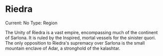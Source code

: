 # Riedra

Current: No
Type: Region

The Unity of Riedra is a vast empire, encompassing much of the continent of Sarlona. It is ruled by the Inspired, mortal vessels for the sinister quori. The only opposition to Riedra's supremacy over Sarlona is the small mountain enclave of Adar, a stronghold of the kalashtar.
